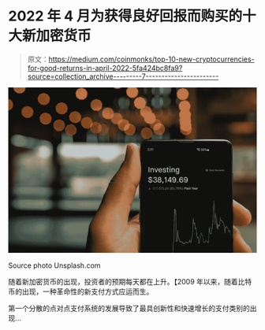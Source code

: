 # 2022 年 4 月为获得良好回报而购买的十大新加密货币

> 原文：<https://medium.com/coinmonks/top-10-new-cryptocurrencies-for-good-returns-in-april-2022-5fa424bc8fa9?source=collection_archive---------7----------------------->

![](img/2cb190920e732eee49ae1936f9be3a74.png)

Source photo Unsplash.com

随着新加密货币的出现，投资者的预期每天都在上升。【2009 年以来，随着比特币的出现，一种革命性的新支付方式应运而生。

第一个分散的点对点支付系统的发展导致了最具创新性和快速增长的支付类别的出现…